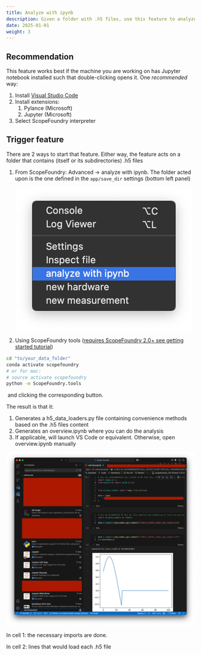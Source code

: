 ```yaml
---
title: Analyze with ipynb
description: Given a folder with .h5 files, use this feature to analyze data quickly. It provides convenient loading functions and an overview Jupyter notebook
date: 2025-01-01
weight: 3
---
```

## Recommendation

This feature works best if the machine you are working on has Jupyter notebook installed such that double-clicking opens it. One *recommended* way:

1. Install [Visual Studio Code](https://code.visualstudio.com/download)
2. Install extensions:
   1. Pylance (Microsoft)
   2. Jupyter (Microsoft)
3. Select ScopeFoundry interpreter


## Trigger feature

There are 2 ways to start that feature. Either way, the feature acts on a folder that contains (itself or its subdirectories) .h5 files

1. From ScopeFoundry: Advanced -> analyze with ipynb. The folder acted upon is the one defined in the `app/save_dir` settings (bottom left panel)

    ![Screenshot 2025-01-12 at 17.45.20](launch_analyze.png)

2. Using ScopeFoundry tools ([requires ScopeFoundry 2.0+ see getting started tutorial](/docs/10_tutorials/1_getting-started))

```sh
cd "to/your_data_folder"
conda activate scopefoundry 
# or for mac: 
# source activate scopefoundry
python -m ScopeFoundry.tools
```

​	and clicking the corresponding button. 

The result is that it:

1. Generates a h5_data_loaders.py file containing convenience methods based on the .h5 files content
2. Generates an overview.ipynb where you can do the analysis
3. If applicable, will launch VS Code or equivalent. Otherwise, open overview.ipynb manually

![analyze_with_ipynb](analyze_with_ipynb.png)

In cell 1: the necessary imports are done.

In cell 2: lines that would load each .h5 file 
